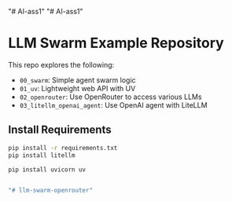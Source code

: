 "# AI-ass1" 
"# AI-ass1" 
# LLM Swarm Example Repository

This repo explores the following:

- `00_swarm`: Simple agent swarm logic
- `01_uv`: Lightweight web API with UV
- `02_openrouter`: Use OpenRouter to access various LLMs
- `03_litellm_openai_agent`: Use OpenAI agent with LiteLLM

## Install Requirements

```bash
pip install -r requirements.txt
pip install litellm

pip install uvicorn uv


"# llm-swarm-openrouter" 
